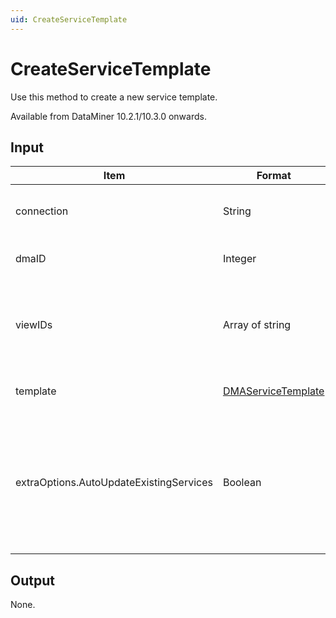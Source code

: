 ```yaml
---
uid: CreateServiceTemplate
---
```


# CreateServiceTemplate

Use this method to create a new service template.

Available from DataMiner 10.2.1/10.3.0 onwards.

## Input

| Item | Format | Description |
|--|--|--|
| connection | String | The connection string. See [ConnectApp](xref:ConnectApp). |
| dmaID | Integer | The DataMiner Agent ID. |
| viewIDs | Array of string | The IDs of the views in which the service template should be created. |
| template | [DMAServiceTemplate](xref:DMAServiceTemplate) | The service template configuration. |
| extraOptions.AutoUpdateExistingServices | Boolean | Indicates whether existing services generated with the service template should be updated automatically. |

## Output

None.
